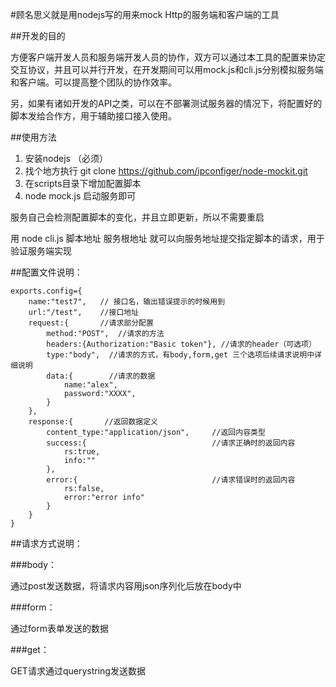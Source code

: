 #顾名思义就是用nodejs写的用来mock Http的服务端和客户端的工具

##开发的目的

方便客户端开发人员和服务端开发人员的协作，双方可以通过本工具的配置来协定交互协议，并且可以并行开发，在开发期间可以用mock.js和cli.js分别模拟服务端和客户端。可以提高整个团队的协作效率。

另，如果有诸如开发的API之类，可以在不部署测试服务器的情况下，将配置好的脚本发给合作方，用于辅助接口接入使用。

##使用方法
1. 安装nodejs （必须）
2. 找个地方执行  git clone https://github.com/ipconfiger/node-mockit.git
3. 在scripts目录下增加配置脚本
4. node mock.js 启动服务即可

服务自己会检测配置脚本的变化，并且立即更新，所以不需要重启

用  node cli.js 脚本地址 服务根地址  就可以向服务地址提交指定脚本的请求，用于验证服务端实现

##配置文件说明：

    exports.config={
	    name:"test7",   // 接口名，输出错误提示的时候用到
	    url:"/test",    //接口地址
	    request:{       //请求部分配置
	        method:"POST",  //请求的方法
	        headers:{Authorization:"Basic token"}, //请求的header（可选项）
	        type:"body",  //请求的方式，有body,form,get 三个选项后续请求说明中详细说明
	        data:{        //请求的数据
	            name:"alex",
	            password:"XXXX",
	        }
	    },
	    response:{       //返回数据定义
	        content_type:"application/json",     //返回内容类型
	        success:{                            //请求正确时的返回内容
	            rs:true,
	            info:""
	        },
	        error:{                              //请求错误时的返回内容
	            rs:false,
	            error:"error info"
	        }
	    }
	}
	

##请求方式说明：

###body：

通过post发送数据，将请求内容用json序列化后放在body中

###form：

通过form表单发送的数据

###get：

GET请求通过querystring发送数据

